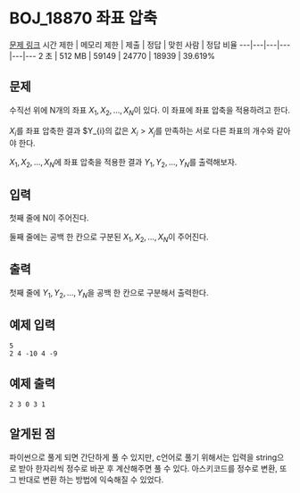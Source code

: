 # BOJ_18870 좌표 압축
[문제 링크](https://www.acmicpc.net/problem/18870)
시간 제한 |	메모리 제한 |	제출 |	정답 |	맞힌 사람 |	정답 비율
---|---|---|---|---|---
2 초 |	512 MB |	59149 |	24770 |	18939 |	39.619%

## 문제
수직선 위에 N개의 좌표 $X_{1}, X_{2}, ..., X_{N}$이 있다. 이 좌표에 좌표 압축을 적용하려고 한다.

$X_{i}$를 좌표 압축한 결과 $Y_{i}의 값은 $X_{i} > X_{j}$를 만족하는 서로 다른 좌표의 개수와 같아야 한다.

$X_{1}, X_{2}, ..., X_{N}$에 좌표 압축을 적용한 결과 $Y_{1}, Y_{2}, ..., Y_{N}$를 출력해보자.

## 입력
첫째 줄에 N이 주어진다.

둘째 줄에는 공백 한 칸으로 구분된 $X_{1}, X_{2}, ..., X_{N}$이 주어진다.

## 출력
첫째 줄에 $Y_{1}, Y_{2}, ..., Y_{N}$을 공백 한 칸으로 구분해서 출력한다.

## 예제 입력
```
5
2 4 -10 4 -9
```

## 예제 출력
```
2 3 0 3 1
```

## 알게된 점
파이썬으로 풀게 되면 간단하게 풀 수 있지만, c언어로 풀기 위해서는 입력을 string으로 받아 한자리씩 정수로 바꾼 후 계산해주면 풀 수 있다.
아스키코드를 정수로 변환, 또 그 반대로 변환 하는 방법에 익숙해질 수 있었다.
